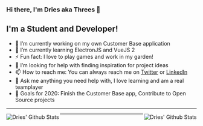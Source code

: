 ### Hi there, I'm Dries aka Threes 👋

## I'm a Student and Developer!

- 🔭 I’m currently working on my own Customer Base application
- 🌱 I’m currently learning ElectronJS and VueJS 2
- ⚡ Fun fact: I love to play games and work in my garden!
- 🤔 I’m looking for help with finding inspiration for project ideas
- 📫 How to reach me: You can always reach me on [Twitter](https://twitter.com/_droes_) or [LinkedIn](https://www.linkedin.com/in/dries-verelst/)
- 💬 Ask me anything you need help with, I love learning and am a real teamplayer
- :goal_net: Goals for 2020: Finish the Customer Base app, Contribute to Open Source projects

---

<img align="left" alt="Dries' Github Stats" src="https://github-readme-stats.vercel.app/api?username=threes-was-taken&show_icons=true&hide_border=true" />
<img align="right" alt="Dries' Github Stats" src="https://github-readme-stats.vercel.app/api/top-langs/?username=threes-was-taken&show_icons=true&hide_border=true" />

---